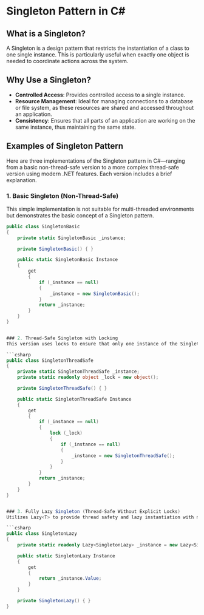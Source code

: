 # Singleton Pattern in C#

## What is a Singleton?
A Singleton is a design pattern that restricts the instantiation of a class to one single instance. This is particularly useful when exactly one object is needed to coordinate actions across the system.

## Why Use a Singleton?
- **Controlled Access**: Provides controlled access to a single instance.
- **Resource Management**: Ideal for managing connections to a database or file system, as these resources are shared and accessed throughout an application.
- **Consistency**: Ensures that all parts of an application are working on the same instance, thus maintaining the same state.

## Examples of Singleton Pattern
Here are three implementations of the Singleton pattern in C#—ranging from a basic non-thread-safe version to a more complex thread-safe version using modern .NET features. Each version includes a brief explanation.

### 1. Basic Singleton (Non-Thread-Safe)
This simple implementation is not suitable for multi-threaded environments but demonstrates the basic concept of a Singleton pattern.

```csharp
public class SingletonBasic
{
    private static SingletonBasic _instance;

    private SingletonBasic() { }

    public static SingletonBasic Instance
    {
        get
        {
            if (_instance == null)
            {
                _instance = new SingletonBasic();
            }
            return _instance;
        }
    }
}


### 2. Thread-Safe Singleton with Locking
This version uses locks to ensure that only one instance of the Singleton is created even when accessed by multiple threads.

```csharp
public class SingletonThreadSafe
{
    private static SingletonThreadSafe _instance;
    private static readonly object _lock = new object();

    private SingletonThreadSafe() { }

    public static SingletonThreadSafe Instance
    {
        get
        {
            if (_instance == null)
            {
                lock (_lock)
                {
                    if (_instance == null)
                    {
                        _instance = new SingletonThreadSafe();
                    }
                }
            }
            return _instance;
        }
    }
}


### 3. Fully Lazy Singleton (Thread-Safe Without Explicit Locks)
Utilizes Lazy<T> to provide thread safety and lazy instantiation with minimal overhead.

```csharp
public class SingletonLazy
{
    private static readonly Lazy<SingletonLazy> _instance = new Lazy<SingletonLazy>(() => new SingletonLazy());

    public static SingletonLazy Instance
    {
        get
        {
            return _instance.Value;
        }
    }

    private SingletonLazy() { }
}
